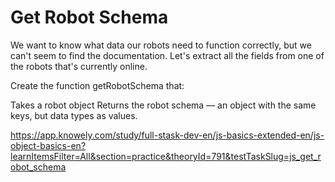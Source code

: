 # Get Robot Schema

We want to know what data our robots need to function correctly, but we can't seem to find the documentation. Let's extract all the fields from one of the robots that's currently online.

Create the function getRobotSchema that:

Takes a robot object
Returns the robot schema — an object with the same keys, but data types as values.

<https://app.knowely.com/study/full-stask-dev-en/js-basics-extended-en/js-object-basics-en?learnItemsFilter=All&section=practice&theoryId=791&testTaskSlug=js_get_robot_schema>
